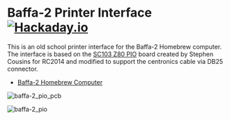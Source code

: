 # Baffa-2 Printer Interface [![Hackaday.io](https://img.shields.io/badge/Hackaday.io--blue.svg)](https://hackaday.io/project/184897-baffa-2-printer-interface)
This is an old school printer interface for the Baffa-2 Homebrew computer. The interface is based on the [SC103 Z80 PIO](https://smallcomputercentral.wordpress.com/sc103-z80-pio-module-rc2014/) board created by Stephen Cousins for RC2014 and modified to support the centronics cable via DB25 connector.

* [Baffa-2 Homebrew Computer](https://hackaday.io/project/183266-baffa-2-homebrew-microcomputer)

![baffa-2_pio_pcb](http://baffa-2.baffasoft.com.br/images/new/baffa-2__0003_Z80-PIO.png)

![baffa-2_pio](http://baffa-2.baffasoft.com.br/images/pics/IMG_20220409_210123606.jpg)

